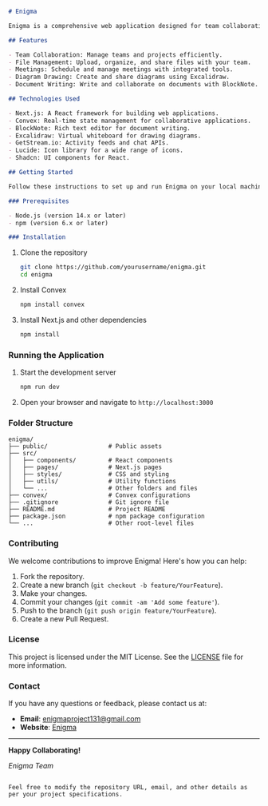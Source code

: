 ```markdown
# Enigma

Enigma is a comprehensive web application designed for team collaboration, file management, meetings, diagram drawing, and document writing. This project is developed as part of the EXE201 course at FPT University Ho Chi Minh City.

## Features

- Team Collaboration: Manage teams and projects efficiently.
- File Management: Upload, organize, and share files with your team.
- Meetings: Schedule and manage meetings with integrated tools.
- Diagram Drawing: Create and share diagrams using Excalidraw.
- Document Writing: Write and collaborate on documents with BlockNote.

## Technologies Used

- Next.js: A React framework for building web applications.
- Convex: Real-time state management for collaborative applications.
- BlockNote: Rich text editor for document writing.
- Excalidraw: Virtual whiteboard for drawing diagrams.
- GetStream.io: Activity feeds and chat APIs.
- Lucide: Icon library for a wide range of icons.
- Shadcn: UI components for React.

## Getting Started

Follow these instructions to set up and run Enigma on your local machine.

### Prerequisites

- Node.js (version 14.x or later)
- npm (version 6.x or later)

### Installation

```
1. Clone the repository
   ```bash
   git clone https://github.com/yourusername/enigma.git
   cd enigma
   ```

2. Install Convex
   ```bash
   npm install convex
   ```

3. Install Next.js and other dependencies
   ```bash
   npm install
   ```

### Running the Application

1. Start the development server
   ```bash
   npm run dev
   ```

2. Open your browser and navigate to `http://localhost:3000`

### Folder Structure

```plaintext
enigma/
├── public/                 # Public assets
├── src/
│   ├── components/         # React components
│   ├── pages/              # Next.js pages
│   ├── styles/             # CSS and styling
│   ├── utils/              # Utility functions
│   └── ...                 # Other folders and files
├── convex/                 # Convex configurations
├── .gitignore              # Git ignore file
├── README.md               # Project README
├── package.json            # npm package configuration
└── ...                     # Other root-level files
```

### Contributing

We welcome contributions to improve Enigma! Here's how you can help:

1. Fork the repository.
2. Create a new branch (`git checkout -b feature/YourFeature`).
3. Make your changes.
4. Commit your changes (`git commit -am 'Add some feature'`).
5. Push to the branch (`git push origin feature/YourFeature`).
6. Create a new Pull Request.

### License

This project is licensed under the MIT License. See the [LICENSE](LICENSE) file for more information.

### Contact

If you have any questions or feedback, please contact us at:

- **Email**: enigmaproject131@gmail.com
- **Website**: [Enigma](https://enigma.com)

---

**Happy Collaborating!**

*Enigma Team*
```

Feel free to modify the repository URL, email, and other details as per your project specifications.
